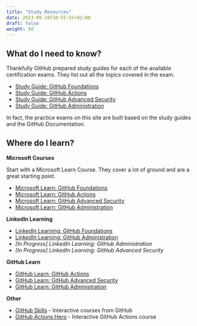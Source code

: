 ```yaml
---
title: "Study Resources"
date: 2023-09-18T10:55:55+02:00
draft: false
weight: 50
---
```



## What do I need to know?

Thankfully GitHub prepared study guides for each of the available certification exams. They list out all the topics covered in the exam. 

- [Study Guide: GitHub Foundations](https://assets.ctfassets.net/wfutmusr1t3h/1kmMx7AwI4qH8yIZgOmQlP/4e60030cc6c76688698652e830ea2a48/github-foundations-exam-study-guide.pdf)
- [Study Guide: GitHub Actions](https://assets.ctfassets.net/wfutmusr1t3h/2mMJ6nECbUAdiQMTObbPw6/4b66f25661e8aadcb4db984a95071682/github-actions-exam-preparation-study-guide.pdf)
- [Study Guide: GitHub Advanced Security](https://assets.ctfassets.net/wfutmusr1t3h/4WQrNeENScZlISZKdknVbK/88e6b744c8591f71efef6308483daa4f/github-advanced-security-exam-preparation-study-guide__1_.pdf)
- [Study Guide: GitHub Administration](https://assets.ctfassets.net/wfutmusr1t3h/5zTfUfFWQknwoUVA1SAw0o/5e1498f30d64825d94e01cec7dac90fe/github-administration-exam-preparation-study-guide.pdf)

In fact, the practice exams on this site are built based on the study guides and the GitHub Documentation.


## Where do I learn?


**Microsoft Courses**

Start with a Microsoft Learn Course. They cover a lot of ground and are a great starting point.

- [Microsoft Learn: GitHub Foundations](https://learn.microsoft.com/en-us/collections/o1njfe825p602p)
- [Microsoft Learn: GitHub Actions](https://learn.microsoft.com/en-us/collections/n5p4a5z7keznp5)
- [Microsoft Learn: GitHub Advanced Security](https://learn.microsoft.com/en-us/collections/rqymc6yw8q5rey)
- [Microsoft Learn: GitHub Administration](https://learn.microsoft.com/en-us/collections/mom7u1gzjdxw03)

**LinkedIn Learning**

- [LinkedIn Learning: GitHub Foundations](https://www.linkedin.com/learning/paths/prepare-for-the-github-foundations-certification)
- [LinkedIn Learning: GitHub Administration](https://www.linkedin.com/learning/paths/prepare-for-the-github-administration-certification)
- *[In Progress] LinkedIn Learning: GitHub Administration*
- *[In Progress] LinkedIn Learning: GitHub Advanced Security*

**GitHub Learn**

- [GitHub Learn: GitHub Actions](https://resources.github.com/learn/pathways/automation/)
- [GitHub Learn: GitHub Advanced Security](https://resources.github.com/learn/pathways/security/)
- [GitHub Learn: GitHub Administration](https://resources.github.com/learn/pathways/administration-governance/)

**Other**
- [GitHub Skills](https://skills.github.com/) - Interactive courses from GitHub
- [GitHub Actions Hero](https://github-actions-hero.vercel.app/) - Interactive GitHub Actions course
